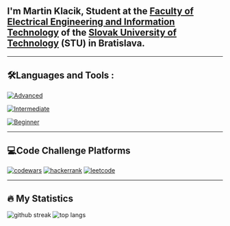 ## I'm Martin Klacik, Student at the [Faculty of Electrical Engineering and Information Technology](https://www.fei.stuba.sk/) of the [Slovak University of Technology](https://www.stuba.sk/) (STU) in Bratislava.

---

## 🛠️Languages and Tools :

[![Advanced](https://skillicons.dev/icons?i=c,cpp,css,html,py,java)](https://skillicons.dev)

[![Intermediate](https://skillicons.dev/icons?i=docker,git,js,laravel,linux,php,unreal,vue,mysql)](https://skillicons.dev)

[![Beginner](https://skillicons.dev/icons?i=bash,blender,cs,kotlin,unity)](https://skillicons.dev)

---

## 💻Code Challenge Platforms

[![codewars](https://img.shields.io/badge/Codewars-B1361E?style=for-the-badge&logo=Codewars&logoColor=white)](https://www.codewars.com/users/_l3moN)
[![hackerrank](https://img.shields.io/badge/-Hackerrank-2EC866?style=for-the-badge&logo=HackerRank&logoColor=white)](https://www.hackerrank.com/l3mon_?hr_r=1)
[![leetcode](https://img.shields.io/badge/-LeetCode-FFA116?style=for-the-badge&logo=LeetCode&logoColor=black)](https://leetcode.com/l3mon_/)

---

## 🔥 My Statistics
![github streak](https://streak-stats.demolab.com?user=mental-sigsegv&theme=dark&date_format=j%20M%5B%20Y%5D&hide_current_streak=true)
![top langs](https://github-readme-stats.vercel.app/api/top-langs/?username=mental-sigsegv&layout=compact&theme=dark)
